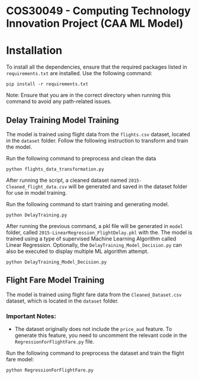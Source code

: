 # COS30049 - Computing Technology Innovation Project (CAA ML Model)

# Installation

To install all the dependencies, ensure that the required packages listed in `requirements.txt` are installed. Use the following command:

    pip install -r requirements.txt

Note: Ensure that you are in the correct directory when running this command to avoid any path-related issues.

## Delay Training Model Training

The model is trained using flight data from the `flights.csv` dataset, located in the `dataset` folder. Follow the following instruction to transform and train the model.

Run the following command to preprocess and clean the data

    python flights_data_transformation.py

After running the script, a cleaned dataset named `2015-Cleaned_flight_data.csv` will be generated and saved in the dataset folder for use in model training.

Run the following command to start training and generating model. 

    python DelayTraining.py

After running the previous command, a pkl file will be generated in `model` folder, called `2015-LinearRegression_FlightDelay.pkl` with the. The model is trained using a type of supervised Machine Learning Algorithm called Linear Regression. Optionally, the `DelayTraining_Model_Decision.py` can also be executed to display multiple ML algorithm attempt.

    python DelayTraining_Model_Decision.py

## Flight Fare Model Training

The model is trained using flight fare data from the `Cleaned_Dataset.csv` dataset, which is located in the `dataset` folder.

### Important Notes:
- The dataset originally does not include the `price_aud` feature. To generate this feature, you need to uncomment the relevant code in the `RegressionForFlightFare.py` file.

Run the following command to preprocess the dataset and train the flight fare model:
 
    python RegressionForFlightFare.py
